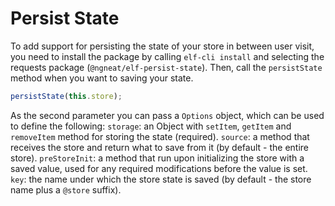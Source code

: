 # Persist State
To add support for persisting the state of your store in between user visit,
you need to install the package by calling `elf-cli install` and selecting the requests package (`@ngneat/elf-persist-state`).
Then, call the `persistState` method when you want to saving your state.

```ts
persistState(this.store);
```

As the second parameter you can pass a `Options` object, which can be used to define the following:
`storage`: an Object with `setItem`, `getItem` and `removeItem` method for storing the state (required).
`source`: a method that receives the store and return what to save from it (by default - the entire store).
`preStoreInit`: a method that run upon initializing the store with a saved value, used for any required modifications before the value is set.
`key`: the name under which the store state is saved (by default - the store name plus a `@store` suffix).
